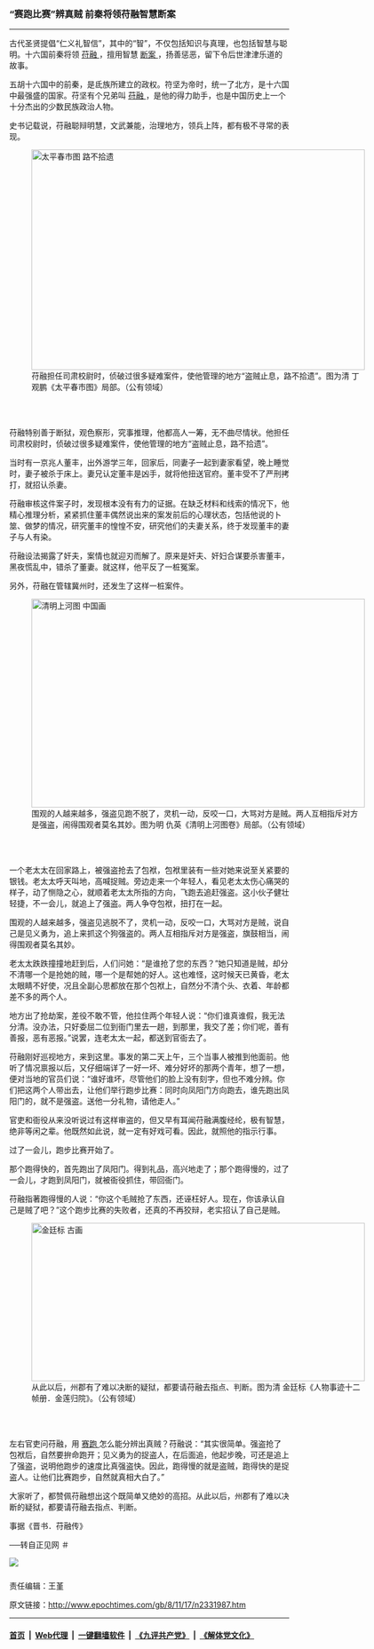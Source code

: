 ### “赛跑比赛”辨真贼 前秦将领苻融智慧断案
------------------------

<p>
 古代圣贤提倡“仁义礼智信”，其中的“智”，不仅包括知识与真理，也包括智慧与聪明。十六国前秦将领
 <a href="http://www.epochtimes.com/gb/tag/%E8%8B%BB%E8%9E%8D.html">
  苻融
 </a>
 ，擅用智慧
 <a href="http://www.epochtimes.com/gb/tag/%E6%96%AD%E6%A1%88.html">
  断案
 </a>
 ，扬善惩恶，留下令后世津津乐道的故事。
</p>
<p>
 五胡十六国中的前秦，是氐族所建立的政权。符坚为帝时，统一了北方，是十六国中最强盛的国家。苻坚有个兄弟叫
 <a href="http://www.epochtimes.com/gb/tag/%E8%8B%BB%E8%9E%8D.html">
  苻融
 </a>
 ，是他的得力助手，也是中国历史上一个十分杰出的少数民族政治人物。
</p>
<p>
 史书记载说，苻融聪辩明慧，文武兼能，治理地方，领兵上阵，都有极不寻常的表现。
</p>
<figure class="wp-caption aligncenter" id="attachment_10937466" style="width: 600px">
 <a href="http://i.epochtimes.com/assets/uploads/2008/11/PK2A001713N000000000PAG.jpg">
  <img alt="太平春市图 路不拾遗" class="wp-image-10937466 size-large" height="397" src="http://i.epochtimes.com/assets/uploads/2008/11/PK2A001713N000000000PAG-600x397.jpg" width="600"/>
 </a>
 <br/><figcaption class="wp-caption-text">
  苻融担任司肃校尉时，侦破过很多疑难案件，使他管理的地方“盗贼止息，路不拾遗”。图为清 丁观鹏《太平春市图》局部。（公有领域）
 </figcaption><br/>
</figure><br/>
<p>
 苻融特别善于断狱，观色察形，究事推理，他都高人一筹，无不曲尽情状。他担任司肃校尉时，侦破过很多疑难案件，使他管理的地方“盗贼止息，路不拾遗”。
</p>
<p>
 当时有一京兆人董丰，出外游学三年，回家后，同妻子一起到妻家看望，晚上睡觉时，妻子被杀于床上。妻兄认定董丰是凶手，就将他扭送官府。董丰受不了严刑拷打，就招认杀妻。
</p>
<p>
 苻融审核这件案子时，发现根本没有有力的证据。在缺乏材料和线索的情况下，他精心推理分析，紧紧抓住董丰偶然说出来的案发前后的心理状态，包括他说的卜筮、做梦的情况，研究董丰的惶惶不安，研究他们的夫妻关系，终于发现董丰的妻子与人有染。
</p>
<p>
 苻融设法揭露了奸夫，案情也就迎刃而解了。原来是奸夫、奸妇合谋要杀害董丰，黑夜慌乱中，错杀了董妻。就这样，他平反了一桩冤案。
</p>
<p>
 另外，苻融在管辖冀州时，还发生了这样一桩案件。
</p>
<figure class="wp-caption aligncenter" id="attachment_10937501" style="width: 600px">
 <a href="http://i.epochtimes.com/assets/uploads/2008/11/92d7cf7a6eefb5277be8d79c79e96f1a.jpg">
  <img alt="清明上河图 中国画" class="wp-image-10937501 size-large" height="376" src="http://i.epochtimes.com/assets/uploads/2008/11/92d7cf7a6eefb5277be8d79c79e96f1a-600x376.jpg" width="600"/>
 </a>
 <br/><figcaption class="wp-caption-text">
  围观的人越来越多，强盗见跑不脱了，灵机一动，反咬一口，大骂对方是贼。两人互相指斥对方是强盗，闹得围观者莫名其妙。图为明 仇英《清明上河图卷》局部。（公有领域）
 </figcaption><br/>
</figure><br/>
<p>
 一个老太太在回家路上，被强盗抢去了包袱，包袱里装有一些对她来说至关紧要的银钱。老太太呼天叫地，高喊捉贼。旁边走来一个年轻人，看见老太太伤心痛哭的样子，动了恻隐之心，就顺着老太太所指的方向，飞跑去追赶强盗。这小伙子健壮轻捷，不一会儿，就追上了强盗。两人争夺包袱，扭打在一起。
</p>
<p>
 围观的人越来越多，强盗见逃脱不了，灵机一动，反咬一口，大骂对方是贼，说自己是见义勇为，追上来抓这个狗强盗的。两人互相指斥对方是强盗，旗鼓相当，闹得围观者莫名其妙。
</p>
<p>
 老太太跌跌撞撞地赶到后，人们问她：“是谁抢了您的东西？”她只知道是贼，却分不清哪一个是抢她的贼，哪一个是帮她的好人。这也难怪，这时候天已黄昏，老太太眼睛不好使，况且全副心思都放在那个包袱上，自然分不清个头、衣着、年龄都差不多的两个人。
</p>
<p>
 地方出了抢劫案，差役不敢不管，他拉住两个年轻人说：“你们谁真谁假，我无法分清。没办法，只好委屈二位到衙门里去一趟，到那里，我交了差；你们呢，善有善报，恶有恶报。”说罢，连老太太一起，都送到官衙去了。
</p>
<p>
 苻融刚好巡视地方，来到这里。事发的第二天上午，三个当事人被推到他面前。他听了情况禀报以后，又仔细端详了一好一坏、难分好坏的那两个青年，想了一想，便对当地的官员们说：“谁好谁坏，尽管他们的脸上没有刻字，但也不难分辨。你们把这两个人带出去，让他们举行跑步比赛：同时向凤阳门方向跑去，谁先跑出凤阳门的，就不是强盗。送他一分礼物，请他走人。”
</p>
<p>
 官吏和衙役从来没听说过有这样审盗的，但又早有耳闻苻融满腹经纶，极有智慧，绝非等闲之辈。他既然如此说，就一定有好戏可看。因此，就照他的指示行事。
</p>
<p>
 过了一会儿，跑步比赛开始了。
</p>
<p>
 那个跑得快的，首先跑出了凤阳门。得到礼品，高兴地走了；那个跑得慢的，过了一会儿，才跑到凤阳门，就被衙役抓住，带回衙门。
</p>
<p>
 苻融指著跑得慢的人说：“你这个毛贼抢了东西，还诬枉好人。现在，你该承认自己是贼了吧？”这个跑步比赛的失败者，还真的不再狡辩，老实招认了自己是贼。
</p>
<figure class="wp-caption aligncenter" id="attachment_10937550" style="width: 600px">
 <a href="http://i.epochtimes.com/assets/uploads/2008/11/b8822796c67cd5d2505950994ddb89f8.jpg">
  <img alt="金廷标 古画 " class="size-large wp-image-10937550" height="285" src="http://i.epochtimes.com/assets/uploads/2008/11/b8822796c67cd5d2505950994ddb89f8-600x285.jpg" width="600"/>
 </a>
 <br/><figcaption class="wp-caption-text">
  从此以后，州郡有了难以决断的疑狱，都要请苻融去指点、判断。图为清 金廷标《人物事迹十二帧册．金莲归院》。（公有领域）
 </figcaption><br/>
</figure><br/>
<p>
 左右官吏问苻融，用
 <a href="http://www.epochtimes.com/gb/tag/%E8%B5%9B%E8%B7%91.html">
  赛跑
 </a>
 怎么能分辨出真贼？苻融说：“其实很简单。强盗抢了包袱后，自然要拚命跑开；见义勇为的捉盗人，在后面追，他起步晚，可还是追上了强盗，说明他跑步的速度比真强盗快。因此，跑得慢的就是盗贼，跑得快的是捉盗人。让他们比赛跑步，自然就真相大白了。”
</p>
<p>
 大家听了，都赞佩苻融想出这个既简单又绝妙的高招。从此以后，州郡有了难以决断的疑狱，都要请苻融去指点、判断。
</p>
<p>
 事据《晋书．苻融传》
</p>
<p>
 ──转自正见网 ＃
</p>
<div class="inline_share">
 <a href="https://www.facebook.com/sharer/sharer.php?u=http%3A%2F%2Fwww.epochtimes.com%2Fgb%2F8%2F11%2F17%2Fn2331987.htm" style="margin-bottom:10px;display:inline-block;" target="_blank">
  <img src="https://www.epochtimes.com/assets/themes/djy/images/fb_share/plant.png"/>
 </a>
</div>
<p>
 责任编辑：王堇
</p>

原文链接：http://www.epochtimes.com/gb/8/11/17/n2331987.htm


------------------------
#### [首页](https://github.com/gfw-breaker/banned-news/blob/master/README.md) &nbsp;|&nbsp; [Web代理](https://github.com/labour-camp/helloworld) &nbsp;|&nbsp; [一键翻墙软件](https://github.com/gfw-breaker/nogfw/blob/master/README.md) &nbsp;|&nbsp; [《九评共产党》](https://github.com/gfw-breaker/9ping.md/blob/master/README.md#九评之一评共产党是什么) &nbsp;|&nbsp; [《解体党文化》](https://github.com/gfw-breaker/jtdwh.md/blob/master/README.md#绪论)


